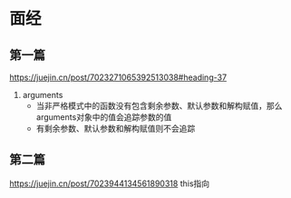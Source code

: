 # 面经
## 第一篇
https://juejin.cn/post/7023271065392513038#heading-37
1. arguments
    - 当非严格模式中的函数没有包含剩余参数、默认参数和解构赋值，那么arguments对象中的值会追踪参数的值
    - 有剩余参数、默认参数和解构赋值则不会追踪

## 第二篇
https://juejin.cn/post/7023944134561890318 this指向